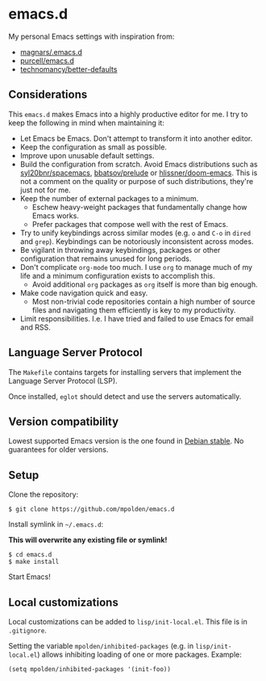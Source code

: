 # emacs.d

My personal Emacs settings with inspiration from:

* [magnars/.emacs.d](https://github.com/magnars/.emacs.d)
* [purcell/emacs.d](https://github.com/purcell/emacs.d)
* [technomancy/better-defaults](https://github.com/technomancy/better-defaults)

## Considerations

This `emacs.d` makes Emacs into a highly productive editor for me. I try to keep
the following in mind when maintaining it:

* Let Emacs be Emacs. Don't attempt to transform it into another editor.
* Keep the configuration as small as possible.
* Improve upon unusable default settings.
* Build the configuration from scratch. Avoid Emacs distributions such as
    [syl20bnr/spacemacs](https://github.com/syl20bnr/spacemacs),
    [bbatsov/prelude](https://github.com/bbatsov/prelude) or
    [hlissner/doom-emacs](https://github.com/hlissner/doom-emacs). This is not a
    comment on the quality or purpose of such distributions, they're just not
    for me.
* Keep the number of external packages to a minimum.
  * Eschew heavy-weight packages that fundamentally change how Emacs works.
  * Prefer packages that compose well with the rest of Emacs.
* Try to unify keybindings across similar modes (e.g. `o` and `C-o` in `dired`
  and `grep`). Keybindings can be notoriously inconsistent across modes.
* Be vigilant in throwing away keybindings, packages or other configuration that
  remains unused for long periods.
* Don't complicate `org-mode` too much. I use `org` to manage much of my life
  and a minimum configuration exists to accomplish this.
  * Avoid additional `org` packages as `org` itself is more than big enough.
* Make code navigation quick and easy.
  * Most non-trivial code repositories contain a high number of source files and
    navigating them efficiently is key to my productivity.
* Limit responsibilities. I.e. I have tried and failed to use Emacs for email
  and RSS.

## Language Server Protocol

The `Makefile` contains targets for installing servers that implement the
Language Server Protocol (LSP).

Once installed, `eglot` should detect and use the servers automatically.

## Version compatibility

Lowest supported Emacs version is the one found in [Debian
stable](https://packages.debian.org/stable/emacs). No guarantees for older
versions.

## Setup

Clone the repository:

    $ git clone https://github.com/mpolden/emacs.d

Install symlink in `~/.emacs.d`:

**This will overwrite any existing file or symlink!**

    $ cd emacs.d
    $ make install

Start Emacs!

## Local customizations

Local customizations can be added to `lisp/init-local.el`. This file is in
`.gitignore`.

Setting the variable `mpolden/inhibited-packages` (e.g. in `lisp/init-local.el`)
allows inhibiting loading of one or more packages. Example:

``` emacs-lisp
(setq mpolden/inhibited-packages '(init-foo))
```
